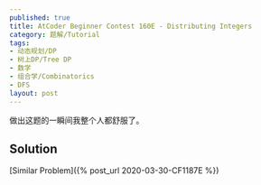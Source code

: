 ```yaml
---
published: true
title: AtCoder Beginner Contest 160E - Distributing Integers
category: 题解/Tutorial
tags: 
- 动态规划/DP
- 树上DP/Tree DP
- 数学
- 组合学/Combinatorics
- DFS
layout: post
---
```

做出这题的一瞬间我整个人都舒服了。
<!-- more -->

## Solution

[Similar Problem]({% post_url 2020-03-30-CF1187E %})
